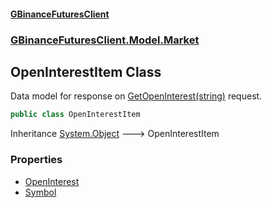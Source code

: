 #### [GBinanceFuturesClient](./index.md 'index')
### [GBinanceFuturesClient.Model.Market](./GBinanceFuturesClient-Model-Market.md 'GBinanceFuturesClient.Model.Market')
## OpenInterestItem Class
Data model for response on [GetOpenInterest(string)](./GBinanceFuturesClient-Market-GetOpenInterest(string).md 'GBinanceFuturesClient.Market.GetOpenInterest(string)') request.  
```csharp
public class OpenInterestItem
```
Inheritance [System.Object](https://docs.microsoft.com/en-us/dotnet/api/System.Object 'System.Object') &#129106; OpenInterestItem  
### Properties
- [OpenInterest](./GBinanceFuturesClient-Model-Market-OpenInterestItem-OpenInterest.md 'GBinanceFuturesClient.Model.Market.OpenInterestItem.OpenInterest')
- [Symbol](./GBinanceFuturesClient-Model-Market-OpenInterestItem-Symbol.md 'GBinanceFuturesClient.Model.Market.OpenInterestItem.Symbol')
